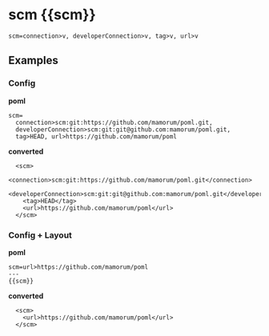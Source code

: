# scm {{scm}}
```
scm=connection>v, developerConnection>v, tag>v, url>v
```


## Examples
### Config
**poml**
```
scm=
  connection>scm:git:https://github.com/mamorum/poml.git,
  developerConnection>scm:git:git@github.com:mamorum/poml.git,
  tag>HEAD, url>https://github.com/mamorum/poml
```

**converted**
```
  <scm>
    <connection>scm:git:https://github.com/mamorum/poml.git</connection>
    <developerConnection>scm:git:git@github.com:mamorum/poml.git</developerConnection>
    <tag>HEAD</tag>
    <url>https://github.com/mamorum/poml</url>
  </scm>
```

### Config + Layout
**poml**
```
scm=url>https://github.com/mamorum/poml
---
{{scm}}
```

**converted**
```
  <scm>
    <url>https://github.com/mamorum/poml</url>
  </scm>
```